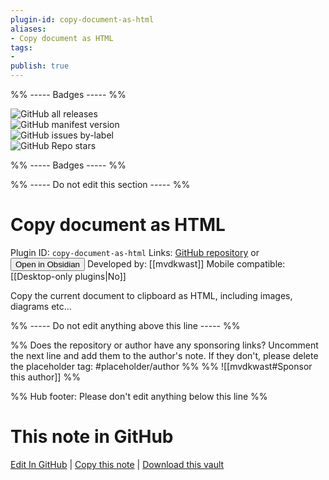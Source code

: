 ```yaml
---
plugin-id: copy-document-as-html
aliases:
- Copy document as HTML
tags: 
- 
publish: true
---
```


%% ----- Badges ----- %%

![GitHub all releases](https://img.shields.io/github/downloads/mvdkwast/obsidian-copy-as-html/total?color=573E7A&logo=github&style=for-the-badge)   
![GitHub manifest version](https://img.shields.io/github/manifest-json/v/mvdkwast/obsidian-copy-as-html?color=573E7A&logo=github&style=for-the-badge)   
![GitHub issues by-label](https://img.shields.io/github/issues/mvdkwast/obsidian-copy-as-html/help%20wanted?color=573E7A&logo=github&style=for-the-badge)   
![GitHub Repo stars](https://img.shields.io/github/stars/mvdkwast/obsidian-copy-as-html?color=573E7A&logo=github&style=for-the-badge)

%% ----- Badges ----- %%

%% ----- Do not edit this section ----- %%

# Copy document as HTML

Plugin ID: `copy-document-as-html`
Links: [GitHub repository](https://github.com/mvdkwast/obsidian-copy-as-html) or [<button id=HH>Open in Obsidian</button>](obsidian://show-plugin?id=copy-document-as-html)
Developed by: [[mvdkwast]]
Mobile compatible: [[Desktop-only plugins|No]]

Copy the current document to clipboard as HTML, including images, diagrams etc...

%% ----- Do not edit anything above this line ----- %% 

%% Does the repository or author have any sponsoring links? Uncomment the next line and add them to the author's note. If they don't, please delete the placeholder tag: #placeholder/author %%
%% ![[mvdkwast#Sponsor this author]] %%

%% Hub footer: Please don't edit anything below this line %%

# This note in GitHub

<span class="git-footer">[Edit In GitHub](https://github.dev/obsidian-community/obsidian-hub/blob/main/02%20-%20Community%20Expansions/02.05%20All%20Community%20Expansions/Plugins/copy-document-as-html.md "git-hub-edit-note") | [Copy this note](https://raw.githubusercontent.com/obsidian-community/obsidian-hub/main/02%20-%20Community%20Expansions/02.05%20All%20Community%20Expansions/Plugins/copy-document-as-html.md "git-hub-copy-note") | [Download this vault](https://github.com/obsidian-community/obsidian-hub/archive/refs/heads/main.zip "git-hub-download-vault") </span>
